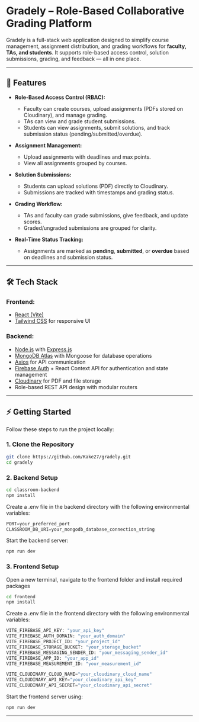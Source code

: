 # Gradely – Role-Based Collaborative Grading Platform

Gradely is a full-stack web application designed to simplify course management, assignment distribution, and grading workflows for **faculty, TAs, and students**. It supports role-based access control, solution submissions, grading, and feedback — all in one place.

---

## 🚀 Features

- **Role-Based Access Control (RBAC):**
  - Faculty can create courses, upload assignments (PDFs stored on Cloudinary), and manage grading.
  - TAs can view and grade student submissions.
  - Students can view assignments, submit solutions, and track submission status (pending/submitted/overdue).

- **Assignment Management:**
  - Upload assignments with deadlines and max points.
  - View all assignments grouped by courses.

- **Solution Submissions:**
  - Students can upload solutions (PDF) directly to Cloudinary.
  - Submissions are tracked with timestamps and grading status.

- **Grading Workflow:**
  - TAs and faculty can grade submissions, give feedback, and update scores.
  - Graded/ungraded submissions are grouped for clarity.

- **Real-Time Status Tracking:**
  - Assignments are marked as **pending**, **submitted**, or **overdue** based on deadlines and submission status.

---

## 🛠 Tech Stack

### **Frontend:**
- [React (Vite)](https://vitejs.dev/)
- [Tailwind CSS](https://tailwindcss.com/) for responsive UI


### **Backend:**
- [Node.js](https://nodejs.org/) with [Express.js](https://expressjs.com/)
- [MongoDB Atlas](https://www.mongodb.com/atlas) with Mongoose for database operations
- [Axios](https://axios-http.com/) for API communication
- [Firebase Auth](https://firebase.google.com/) + React Context API for authentication and state management
- [Cloudinary](https://cloudinary.com/) for PDF and file storage
- Role-based REST API design with modular routers

---
## ⚡ Getting Started

Follow these steps to run the project locally:


### **1. Clone the Repository**
```bash
git clone https://github.com/Kake27/gradely.git
cd gradely
```

### **2. Backend Setup**
```bash
cd classroom-backend
npm install
```

Create a .env file in the backend directory with the following environmental variables:
```python
PORT=your_preferred_port
CLASSROOM_DB_URI=your_mongodb_database_connection_string
```

Start the backend server:
```bash
npm run dev
```

### **3. Frontend Setup**
Open a new terminal, navigate to the frontend folder and install required packages
```bash
cd frontend
npm install
```
Create a .env file in the frontend directory with the following environmental variables:
```python
VITE_FIREBASE_API_KEY: "your_api_key"
VITE_FIREBASE_AUTH_DOMAIN: "your_auth_domain"
VITE_FIREBASE_PROJECT_ID: "your_project_id"
VITE_FIREBASE_STORAGE_BUCKET: "your_storage_bucket"
VITE_FIREBASE_MESSAGING_SENDER_ID: "your_messaging_sender_id"
VITE_FIREBASE_APP_ID: "your_app_id"
VITE_FIREBASE_MEASUREMENT_ID: "your_measurement_id"

VITE_CLOUDINARY_CLOUD_NAME="your_cloudinary_cloud_name"
VITE_CLOUDINARY_API_KEY="your_cloudinary_api_key"
VITE_CLOUDINARY_API_SECRET="your_cloudinary_api_secret"
```

Start the frontend server using:
```bash
npm run dev
```
---





